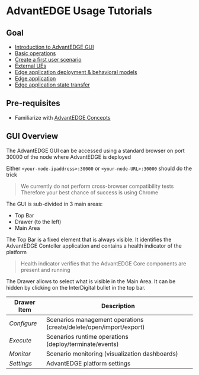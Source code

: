 # AdvantEDGE Usage Tutorials
## Goal
- [Introduction to AdvantEDGE GUI](#gui-overview)
- [Basic operations](./use/base-ops.md)
- [Create a first user scenario](./use/create-scenario.md)
- [External UEs](./use/ext-ue.md)
- [Edge application deployment & behavioral models](./use/deployment-behavioral-models.md)
- [Edge application](./use/edge-applications.md)
- [Edge application state transfer](./use/edge-app-state-transfer.md)

## Pre-requisites
- Familiarize with [AdvantEDGE Concepts](./concepts.md)

## GUI Overview
The AdvantEDGE GUI can be accessed using a standard browser on port 30000 of the node where AdvantEDGE is deployed

Either `<your-node-ipaddress>:30000` or `<your-node-URL>:30000` should do the trick
> We currently do not perform cross-browser compatibility tests <br>Therefore your best chance of success is using Chrome

The GUI is sub-divided in 3 main areas:
- Top Bar
- Drawer (to the left)
- Main Area

The Top Bar is a fixed element that is always visible. It identifies the AdvantEDGE Contoller application and contains a health indicator of the platform
> Health indicator verifies that the AdvantEDGE Core components are present and running

The Drawer allows to select what is visible in the Main Area. It can be hidden by clicking on the InterDigital bullet in the top bar.

Drawer Item | Description
------ | --------
_Configure_ | Scenarios management operations (create/delete/open/import/export)
_Execute_ | Scenarios runtime operations (deploy/terminate/events)
_Monitor_ | Scenario monitoring (visualization dashboards)
_Settings_ | AdvantEDGE platform settings
